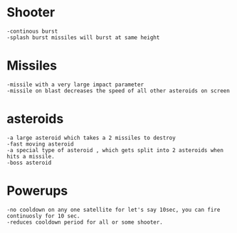 # Shooter
    -continous burst    
    -splash burst missiles will burst at same height 
# Missiles 
    -missile with a very large impact parameter
    -missile on blast decreases the speed of all other asteroids on screen
# asteroids 
    -a large asteroid which takes a 2 missiles to destroy
    -fast moving asteroid
    -a special type of asteroid , which gets split into 2 asteroids when hits a missile.
    -boss asteroid
# Powerups
    -no cooldown on any one satellite for let's say 10sec, you can fire continuosly for 10 sec.
    -reduces cooldown period for all or some shooter.

